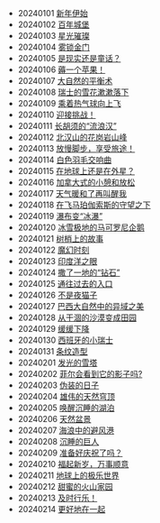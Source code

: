 ﻿* 20240101 [新年伊始](https://cn.bing.com/th?id=OHR.SleepingFox_ZH-CN2622967726_1920x1080.jpg&rf=LaDigue_1920x1080.jpg&pid=hp) 
* 20240102 [百年城堡](https://cn.bing.com/th?id=OHR.MehrangarhJodhpur_ZH-CN2855490711_1920x1080.jpg&rf=LaDigue_1920x1080.jpg&pid=hp) 
* 20240103 [星光璀璨](https://cn.bing.com/th?id=OHR.MinnewankaLake_ZH-CN3020982568_1920x1080.jpg&rf=LaDigue_1920x1080.jpg&pid=hp) 
* 20240104 [雾锁金门](https://cn.bing.com/th?id=OHR.GoldenGateLight_ZH-CN3874822904_1920x1080.jpg&rf=LaDigue_1920x1080.jpg&pid=hp) 
* 20240105 [是现实还是童话？](https://cn.bing.com/th?id=OHR.AlpsReflecting_ZH-CN4036320440_1920x1080.jpg&rf=LaDigue_1920x1080.jpg&pid=hp) 
* 20240106 [薅一个苹果！](https://cn.bing.com/th?id=OHR.CrabappleChaffinch_ZH-CN4458529756_1920x1080.jpg&rf=LaDigue_1920x1080.jpg&pid=hp) 
* 20240107 [大自然的平衡术](https://cn.bing.com/th?id=OHR.DevilsMarbles_ZH-CN4897809914_1920x1080.jpg&rf=LaDigue_1920x1080.jpg&pid=hp) 
* 20240108 [瑞士的雪花漱漱落下](https://cn.bing.com/th?id=OHR.BerninaPass_ZH-CN5776010452_1920x1080.jpg&rf=LaDigue_1920x1080.jpg&pid=hp) 
* 20240109 [乘着热气球向上飞](https://cn.bing.com/th?id=OHR.BalloonDay_ZH-CN7571792218_1920x1080.jpg&rf=LaDigue_1920x1080.jpg&pid=hp) 
* 20240110 [迎接挑战！](https://cn.bing.com/th?id=OHR.MilopotamosStairs_ZH-CN8013521384_1920x1080.jpg&rf=LaDigue_1920x1080.jpg&pid=hp) 
* 20240111 [长胡须的“流浪汉”](https://cn.bing.com/th?id=OHR.LynxSnow_ZH-CN8908082275_1920x1080.jpg&rf=LaDigue_1920x1080.jpg&pid=hp) 
* 20240112 [北汉山的花岗岩山峰](https://cn.bing.com/th?id=OHR.BukhansanSeoul_ZH-CN8002920750_1920x1080.jpg&rf=LaDigue_1920x1080.jpg&pid=hp) 
* 20240113 [放慢脚步，享受旅途！](https://cn.bing.com/th?id=OHR.HanaHighway_ZH-CN8601588011_1920x1080.jpg&rf=LaDigue_1920x1080.jpg&pid=hp) 
* 20240114 [白色羽毛交响曲](https://cn.bing.com/th?id=OHR.HokkaidoSwans_ZH-CN8733312972_1920x1080.jpg&rf=LaDigue_1920x1080.jpg&pid=hp) 
* 20240115 [在地球上还是在外星？](https://cn.bing.com/th?id=OHR.IceChapel_ZH-CN9189733666_1920x1080.jpg&rf=LaDigue_1920x1080.jpg&pid=hp) 
* 20240116 [加拿大式的小憩和放松](https://cn.bing.com/th?id=OHR.LakeLouise_ZH-CN9592539152_1920x1080.jpg&rf=LaDigue_1920x1080.jpg&pid=hp) 
* 20240117 [天气暖和了再叫醒我](https://cn.bing.com/th?id=OHR.SleepyWolf_ZH-CN9870873990_1920x1080.jpg&rf=LaDigue_1920x1080.jpg&pid=hp) 
* 20240118 [在飞马珀伽索斯的守望之下](https://cn.bing.com/th?id=OHR.ParisBridge_ZH-CN0173421630_1920x1080.jpg&rf=LaDigue_1920x1080.jpg&pid=hp) 
* 20240119 [瀑布变“冰瀑”](https://cn.bing.com/th?id=OHR.PlitviceWinter_ZH-CN0407572344_1920x1080.jpg&rf=LaDigue_1920x1080.jpg&pid=hp) 
* 20240120 [冰雪极地的马可罗尼企鹅](https://cn.bing.com/th?id=OHR.MacaroniPenguins_ZH-CN0600867997_1920x1080.jpg&rf=LaDigue_1920x1080.jpg&pid=hp) 
* 20240121 [树梢上的故事](https://cn.bing.com/th?id=OHR.SquirrelNetherlands_ZH-CN0757138587_1920x1080.jpg&rf=LaDigue_1920x1080.jpg&pid=hp) 
* 20240122 [魔幻时刻](https://cn.bing.com/th?id=OHR.SantaCruzSunrise_ZH-CN3074203377_1920x1080.jpg&rf=LaDigue_1920x1080.jpg&pid=hp) 
* 20240123 [印度洋之眼](https://cn.bing.com/th?id=OHR.MaldivesAtolls_ZH-CN1365670653_1920x1080.jpg&rf=LaDigue_1920x1080.jpg&pid=hp) 
* 20240124 [撒了一地的“钻石”](https://cn.bing.com/th?id=OHR.IcelandBeach_ZH-CN1632329693_1920x1080.jpg&rf=LaDigue_1920x1080.jpg&pid=hp) 
* 20240125 [通往过去的入口](https://cn.bing.com/th?id=OHR.DwynwensDay_ZH-CN1768649253_1920x1080.jpg&rf=LaDigue_1920x1080.jpg&pid=hp) 
* 20240126 [不是夜猫子](https://cn.bing.com/th?id=OHR.HawkOwl_ZH-CN3401920167_1920x1080.jpg&rf=LaDigue_1920x1080.jpg&pid=hp) 
* 20240127 [巴西大自然中的异域之美](https://cn.bing.com/th?id=OHR.ToucanetEmpoleirado_ZH-CN8520861326_1920x1080.jpg&rf=LaDigue_1920x1080.jpg&pid=hp) 
* 20240128 [从干涸的沙漠变成田园](https://cn.bing.com/th?id=OHR.ChannelOutback_ZH-CN0579687777_1920x1080.jpg&rf=LaDigue_1920x1080.jpg&pid=hp) 
* 20240129 [缓缓下降](https://cn.bing.com/th?id=OHR.GollingerFalls_ZH-CN1137680822_1920x1080.jpg&rf=LaDigue_1920x1080.jpg&pid=hp) 
* 20240130 [西班牙的小瑞士](https://cn.bing.com/th?id=OHR.AlbaceteSpain_ZH-CN1597281896_1920x1080.jpg&rf=LaDigue_1920x1080.jpg&pid=hp) 
* 20240131 [条纹造型](https://cn.bing.com/th?id=OHR.ZebraMother_ZH-CN1947314869_1920x1080.jpg&rf=LaDigue_1920x1080.jpg&pid=hp) 
* 20240201 [发光的雪塔](https://cn.bing.com/th?id=OHR.HalbinselJasmund_ZH-CN2110869056_1920x1080.jpg&rf=LaDigue_1920x1080.jpg&pid=hp) 
* 20240202 [菲尔会看到它的影子吗?](https://cn.bing.com/th?id=OHR.AlpineMarmot_ZH-CN3818584615_1920x1080.jpg&rf=LaDigue_1920x1080.jpg&pid=hp) 
* 20240203 [伪装的日子](https://cn.bing.com/th?id=OHR.VeniceCarnival_ZH-CN4965898587_1920x1080.jpg&rf=LaDigue_1920x1080.jpg&pid=hp) 
* 20240204 [雄伟的天然穹顶](https://cn.bing.com/th?id=OHR.DevetashkaCave_ZH-CN5186222166_1920x1080.jpg&rf=LaDigue_1920x1080.jpg&pid=hp) 
* 20240205 [唤醒沉睡的湖泊](https://cn.bing.com/th?id=OHR.LakeBledSunrise_ZH-CN5580697031_1920x1080.jpg&rf=LaDigue_1920x1080.jpg&pid=hp) 
* 20240206 [天然盆景](https://cn.bing.com/th?id=OHR.LakeTahoeRock_ZH-CN5770740919_1920x1080.jpg&rf=LaDigue_1920x1080.jpg&pid=hp) 
* 20240207 [海浪中的避风港](https://cn.bing.com/th?id=OHR.StJamesPool_ZH-CN5930624359_1920x1080.jpg&rf=LaDigue_1920x1080.jpg&pid=hp) 
* 20240208 [沉睡的巨人](https://cn.bing.com/th?id=OHR.MtHoodOregon_ZH-CN6068357532_1920x1080.jpg&rf=LaDigue_1920x1080.jpg&pid=hp) 
* 20240209 [准备好庆祝了吗？](https://cn.bing.com/th?id=OHR.ChineseNewYearEve2024_ZH-CN7153418405_1920x1080.jpg&rf=LaDigue_1920x1080.jpg&pid=hp) 
* 20240210 [福起新岁，万事顺意](https://cn.bing.com/th?id=OHR.SpringFestival2024_ZH-CN7514007541_1920x1080.jpg&rf=LaDigue_1920x1080.jpg&pid=hp) 
* 20240211 [地球上的极乐世界](https://cn.bing.com/th?id=OHR.FolegandrosGreece_ZH-CN7803666477_1920x1080.jpg&rf=LaDigue_1920x1080.jpg&pid=hp) 
* 20240212 [甜蜜的火山家园](https://cn.bing.com/th?id=OHR.GiantTortoise_ZH-CN9220903689_1920x1080.jpg&rf=LaDigue_1920x1080.jpg&pid=hp) 
* 20240213 [及时行乐！](https://cn.bing.com/th?id=OHR.MarignyBeads_ZH-CN9346804869_1920x1080.jpg&rf=LaDigue_1920x1080.jpg&pid=hp) 
* 20240214 [更好地在一起](https://cn.bing.com/th?id=OHR.BowingCrane_ZH-CN0143761293_1920x1080.jpg&rf=LaDigue_1920x1080.jpg&pid=hp) 
